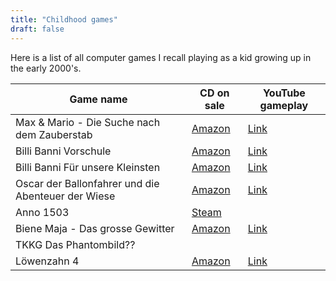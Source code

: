 ```yaml
---
title: "Childhood games"
draft: false
---
```


Here is a list of all computer games I recall playing as a kid growing up in the early 2000's.

| Game name                                          | CD on sale                                                                              | YouTube gameplay                                                                                 |
| -------------------------------------------------- | --------------------------------------------------------------------------------------- | ------------------------------------------------------------------------------------------------ |
| Max & Mario - Die Suche nach dem Zauberstab        | [Amazon](https://amzn.eu/d/2VrNtgM)                                                     | [Link](https://youtube.com/playlist?list=PL6uR7eMzA4zt-GNk_aX7ZyWxdWyoq6q4G&si=f9mogb4opJt51A9K) |
| Billi Banni Vorschule                              | [Amazon](https://www.amazon.de/-/en/Billi-Banni-Vorschule/dp/B0001K9LQI)                | [Link](https://www.youtube.com/live/xIQkyB77vSk?si=zNSpeQSdmrc2RTvH)                             |
| Billi Banni Für unsere Kleinsten                   | [Amazon](https://www.amazon.de/TLC-BillliBanni-F%C3%BCr-unsere-Kleinsten/dp/3896272578) | [Link](https://youtu.be/OJaNyh55XB4?si=aZbZuB4nQqQWf4sP)                                         |
| Oscar der Ballonfahrer und die Abenteuer der Wiese | [Amazon](https://www.amazon.ca/Oscar-Ballonfahrer-entdeckt-Tiere-Wiese/dp/3936313199)   | [Link](https://www.youtube.com/@vankotte)                                                        |
| Anno 1503                                          | [Steam](https://store.steampowered.com/app/2820110/Anno_1503_History_Edition/)          |                                                                                                  |
| Biene Maja - Das grosse Gewitter                   | [Amazon](https://www.amazon.de/Die-Biene-Maja-Gewitter-CD-ROM/dp/389887074X)            | [Link](https://youtu.be/c0FXQude-3E?si=WmMSmO5uJw27ycD8)                                         |
| TKKG Das Phantombild??                             |                                                                                         |                                                                                                  |
| Löwenzahn 4                                        | [Amazon](https://www.amazon.de/Ak-tronic-Loewenzahn-1/dp/B00005KBUH)                    | [Link](https://youtu.be/xvnDslEijwI?si=HG4Eso93igcPid85)                                         |

